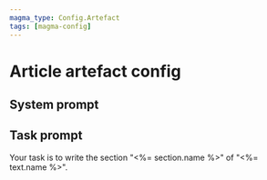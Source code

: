 ```yaml
---
magma_type: Config.Artefact
tags: [magma-config]
---
```

# Article artefact config

## System prompt

<!--
This section is not used for this artefact type. Instead, the system prompt of the respective text type is used in this case. 
-->


## Task prompt

Your task is to write the section "<%= section.name %>" of "<%= text.name %>".
